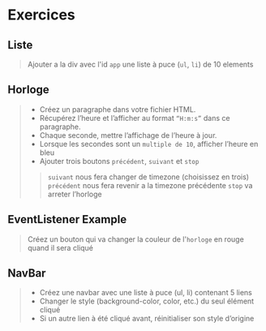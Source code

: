 # Exercices

## Liste
> Ajouter a la div avec l'id `app` une liste à puce (`ul`, `li`) de 10 elements

## Horloge
> - Créez un paragraphe dans votre fichier HTML. 
> - Récupérez l’heure et l’afficher au format `“H:m:s”` dans ce paragraphe.
> - Chaque seconde, mettre l’affichage de l’heure à jour. 
> - Lorsque les secondes sont un `multiple de 10`, afficher l’heure en bleu
> - Ajouter trois boutons `précédent`, `suivant` et `stop`
>> `suivant` nous fera changer de timezone (choisissez en trois) `précédent` nous fera revenir a la timezone précédente `stop` va arreter l’horloge

## EventListener Example
> Créez un bouton qui va changer la couleur de l'`horloge` en rouge quand il sera cliqué

## NavBar
> - Créez une navbar avec une liste à puce (ul, li) contenant 5 liens
> - Changer le style (background-color, color, etc.) du seul élément cliqué
> - Si un autre lien à été cliqué avant, réinitialiser son style d’origine